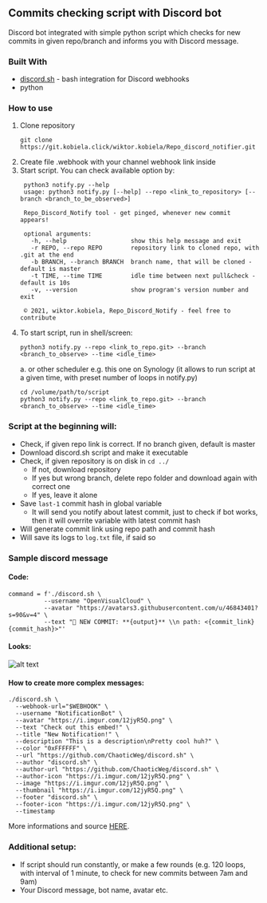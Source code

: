 ## Commits checking script with Discord bot

Discord bot integrated with simple python script which checks for new commits in given repo/branch and informs you with Discord message.

### Built With
   - [discord.sh](https://github.com/ChaoticWeg/discord.sh) - bash integration for Discord webhooks
   - python 

### How to use
1. Clone repository
   ```
   git clone https://git.kobiela.click/wiktor.kobiela/Repo_discord_notifier.git
   ```
2. Create file .webhook with your channel webhook link inside
3. Start script. You can check available option by:
   ```
    python3 notify.py --help
    usage: python3 notify.py [--help] --repo <link_to_repository> [--branch <branch_to_be_observed>]
    
    Repo_Discord_Notify tool - get pinged, whenever new commit appears!
    
    optional arguments:
      -h, --help                  show this help message and exit
      -r REPO, --repo REPO        repository link to cloned repo, with .git at the end
      -b BRANCH, --branch BRANCH  branch name, that will be cloned - default is master
      -t TIME, --time TIME        idle time between next pull&check - default is 10s
      -v, --version               show program's version number and exit
    
    © 2021, wiktor.kobiela, Repo_Discord_Notify - feel free to contribute
   ```
4. To start script, run in shell/screen:
   ```
   python3 notify.py --repo <link_to_repo.git> --branch <branch_to_observe> --time <idle_time>
   ```
   a. or other scheduler e.g. this one on Synology (it allows to run script at a given time, with preset number of loops in notify.py)
   ```
   cd /volume/path/to/script
   python3 notify.py --repo <link_to_repo.git> --branch <branch_to_observe> --time <idle_time>
   ```
### Script at the beginning will:
   * Check, if given repo link is correct. If no branch given, default is master
   * Download discord.sh script and make it executable
   * Check, if given repository is on disk in ```cd ../```
      * If not, download repository
      * If yes but wrong branch, delete repo folder and download again with correct one
      * If yes, leave it alone
   * Save ```last-1``` commit hash in global variable
      * It will send you notify about latest commit, just to check if bot works, then it will overrite variable 
        with latest commit hash
   * Will generate commit link using repo path and commit hash  
   * Will save its logs to ```log.txt``` file, if said so

### Sample discord message

#### Code:

```
command = f'./discord.sh \
          --username "OpenVisualCloud" \
          --avatar "https://avatars3.githubusercontent.com/u/46843401?s=90&v=4" \
          --text "🐳 NEW COMMIT: **{output}** \\n path: <{commit_link}{commit_hash}>"'
```
#### Looks:

![alt text](https://i.imgur.com/Fs7P5V9.png)

#### How to create more complex messages:

```
./discord.sh \
  --webhook-url="$WEBHOOK" \
  --username "NotificationBot" \
  --avatar "https://i.imgur.com/12jyR5Q.png" \
  --text "Check out this embed!" \
  --title "New Notification!" \
  --description "This is a description\nPretty cool huh?" \
  --color "0xFFFFFF" \
  --url "https://github.com/ChaoticWeg/discord.sh" \
  --author "discord.sh" \
  --author-url "https://github.com/ChaoticWeg/discord.sh" \
  --author-icon "https://i.imgur.com/12jyR5Q.png" \
  --image "https://i.imgur.com/12jyR5Q.png" \
  --thumbnail "https://i.imgur.com/12jyR5Q.png" \
  --footer "discord.sh" \
  --footer-icon "https://i.imgur.com/12jyR5Q.png" \
  --timestamp
  ```

More informations and source [HERE](https://github.com/ChaoticWeg/discord.sh#3-using-the-script).

### Additional setup:
   * If script should run constantly, or make a few rounds (e.g. 120 loops, with interval of 1 minute, to check for new commits between 7am and 9am) 
   * Your Discord message, bot name, avatar etc.  

